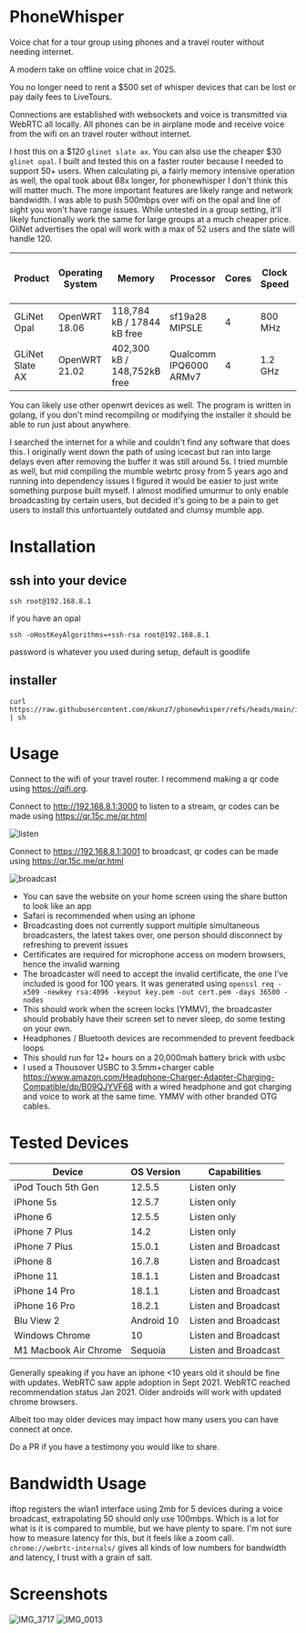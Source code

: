 # PhoneWhisper
Voice chat for a tour group using phones and a travel router without needing internet.

A modern take on offline voice chat in 2025.

You no longer need to rent a $500 set of whisper devices that can be lost or pay daily fees to LiveTours.

Connections are established with websockets and voice is transmitted via WebRTC all locally. All phones can be in airplane mode and receive voice from the wifi on an travel router without internet.

I host this on a $120 `glinet slate ax`. You can also use the cheaper $30 `glinet opal`. I built and tested this on a faster router because I needed to support 50+ users. When calculating pi, a fairly memory intensive operation as well, the opal took about 68x longer, for phonewhisper I don't think this will matter much. The more important features are likely range and network bandwidth. I was able to push 500mbps over wifi on the opal and line of sight you won't have range issues. While untested in a group setting, it'll likely functionally work the same for large groups at a much cheaper price. GliNet advertises the opal will work with a max of 52 users and the slate will handle 120.

| Product|  Operating System | Memory| Processor            | Cores | Clock Speed | Time to Calculate 10,000,000 Digits of Pi |
|---------|-----|----|---|-------|-------------|-------------------------------|
| GLiNet Opal | OpenWRT 18.06 | 118,784 kB / 17844 kB free | sf19a28  MIPSLE      | 4     | 800 MHz      | 7m 0.9355s        |
| GLiNet Slate AX | OpenWRT 21.02 | 402,300 kB / 148,752kB free| Qualcomm IPQ6000 ARMv7| 4     | 1.2 GHz      | 0m 6.1206s        |

You can likely use other openwrt devices as well. The program is written in golang, if you don't mind recompiling or modifying the installer it should be able to run just about anywhere.

I searched the internet for a while and couldn't find any software that does this. I originally went down the path of using icecast but ran into large delays even after removing the buffer it was still around 5s. I tried mumble as well, but mid compiling the mumble webrtc proxy from 5 years ago and running into dependency issues I figured it would be easier to just write something purpose built myself. I almost modified umurmur to only enable broadcasting by certain users, but decided it's going to be a pain to get users to install this unfortuantely outdated and clumsy mumble app.

# Installation
## ssh into your device

```
ssh root@192.168.8.1
```
if you have an opal
```
ssh -oHostKeyAlgorithms=+ssh-rsa root@192.168.8.1
```
password is whatever you used during setup, default is goodlife

## installer
```
curl https://raw.githubusercontent.com/mkunz7/phonewhisper/refs/heads/main/install.sh | sh
```

# Usage
Connect to the wifi of your travel router. I recommend making a qr code using https://qifi.org.

Connect to http://192.168.8.1:3000 to listen to a stream, qr codes can be made using https://qr.15c.me/qr.html

![listen](https://github.com/user-attachments/assets/ff8ea596-4f23-4b58-be04-8627b151dc41)


Connect to https://192.168.8.1:3001 to broadcast, qr codes can be made using https://qr.15c.me/qr.html

![broadcast](https://github.com/user-attachments/assets/e0fc41ab-1da0-40a3-888b-e165d10d25fb)

- You can save the website on your home screen using the share button to look like an app
- Safari is recommended when using an iphone
- Broadcasting does not currently support multiple simultaneous broadcasters, the latest takes over, one person should disconnect by refreshing to prevent issues
- Certificates are required for microphone access on modern browsers, hence the invalid warning
- The broadcaster will need to accept the invalid certificate, the one I've included is good for 100 years. It was generated using `openssl req -x509 -newkey rsa:4096 -keyout key.pem -out cert.pem -days 36500 -nodes`
- This should work when the screen locks (YMMV), the broadcaster should probably have their screen set to never sleep, do some testing on your own.
- Headphones / Bluetooth devices are recommended to prevent feedback loops
- This should run for 12+ hours on a 20,000mah battery brick with usbc
- I used a Thousover USBC to 3.5mm+charger cable https://www.amazon.com/Headphone-Charger-Adapter-Charging-Compatible/dp/B09QJYVF68 with a wired headphone and got charging and voice to work at the same time. YMMV with other branded OTG cables.
  
# Tested Devices

| Device              | OS Version | Capabilities       |
|---------------------|------------|--------------------|
| iPod Touch 5th Gen  | 12.5.5     | Listen only        |
| iPhone 5s           | 12.5.7     | Listen only        |
| iPhone 6            | 12.5.5     | Listen only        |
| iPhone 7 Plus       | 14.2       | Listen only        |
| iPhone 7 Plus       | 15.0.1     | Listen and Broadcast |
| iPhone 8           | 16.7.8     | Listen and Broadcast |
| iPhone 11           | 18.1.1     | Listen and Broadcast |
| iPhone 14 Pro          | 18.1.1     | Listen and Broadcast |
| iPhone 16 Pro          | 18.2.1     | Listen and Broadcast |
| Blu View 2          | Android 10 | Listen and Broadcast |
| Windows Chrome      | 10         | Listen and Broadcast |
| M1 Macbook Air Chrome     | Sequoia         | Listen and Broadcast |

Generally speaking if you have an iphone <10 years old it should be fine with updates. WebRTC saw apple adoption in Sept 2021. WebRTC reached recommendation status Jan 2021. Older androids will work with updated chrome browsers.

Albeit too may older devices may impact how many users you can have connect at once. 

Do a PR if you have a testimony you would like to share.

# Bandwidth Usage
iftop registers the wlan1 interface using 2mb for 5 devices during a voice broadcast, extrapolating 50 should only use 100mbps. Which is a lot for what is it is compared to mumble, but we have plenty to spare. I'm not sure how to measure latency for this, but it feels like a zoom call. `chrome://webrtc-internals/` gives all kinds of low numbers for bandwidth and latency, I trust with a grain of salt.

# Screenshots
![IMG_3717](https://github.com/user-attachments/assets/644e9416-6e4b-432e-aecf-8a7b7f875ebe)
![IMG_0013](https://github.com/user-attachments/assets/19358e61-1377-4015-819d-404e2d4b458d)


